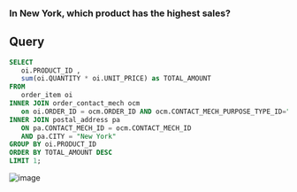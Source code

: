 ### In New York, which product has the highest sales?

## Query

```sql
SELECT
   oi.PRODUCT_ID ,
   sum(oi.QUANTITY * oi.UNIT_PRICE) as TOTAL_AMOUNT
FROM
   order_item oi
INNER JOIN order_contact_mech ocm
   on oi.ORDER_ID = ocm.ORDER_ID AND ocm.CONTACT_MECH_PURPOSE_TYPE_ID="SHIPPING_LOCATION"
INNER JOIN postal_address pa
   ON pa.CONTACT_MECH_ID = ocm.CONTACT_MECH_ID
   AND pa.CITY = "New York"
GROUP BY oi.PRODUCT_ID
ORDER BY TOTAL_AMOUNT DESC
LIMIT 1;
```

![image](https://github.com/coder-1304/Training-Assignment/assets/121802518/934bc031-4f3b-4809-94b7-25246278cf28)
